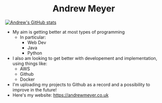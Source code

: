 <h1 align="center">Andrew Meyer</h1>

[![Andrew's GitHub stats](https://github-readme-stats.vercel.app/api?username=andrew03meyer)](https://github.com/andrew03meyer/github-readme-stats)

- My aim is getting better at most types of programming
  - In particular:
    -  Web Dev
    -  Java
    -  Python
-  I also am looking to get better with developement and implementation, using things like:
    - AWS
    - Github
    - Docker
- I'm uploading my projects to Github as a record and a possibility to improve in the future!
- Here's my website: https://andrewmeyer.co.uk
<!---
andrew03meyer/andrew03meyer is a ✨ special ✨ repository because its `README.md` (this file) appears on your GitHub profile.
You can click the Preview link to take a look at your changes.
--->

